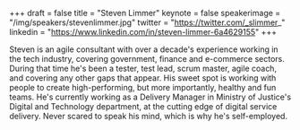 +++
draft = false
title = "Steven Limmer"
keynote = false
speakerimage = "/img/speakers/stevenlimmer.jpg"
twitter = "https://twitter.com/_slimmer_"
linkedin = "https://www.linkedin.com/in/steven-limmer-6a4629155"
+++

Steven is an agile consultant with over a decade's experience working in the tech industry, covering government, finance and e-commerce sectors. During that time he's been a tester, test lead, scrum master, agile coach, and covering any other gaps that appear. His sweet spot is working with people to create high-performing, but more importantly, healthy and fun teams. He's currently working as a Delivery Manager in Ministry of Justice's Digital and Technology department, at the cutting edge of digital service delivery. Never scared to speak his mind, which is why he's self-employed.